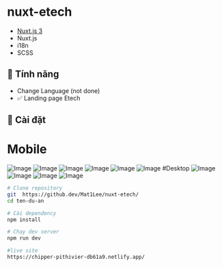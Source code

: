 # nuxt-etech
- [Nuxt.js 3](https://nuxt.com/)
- Nuxt.js
- i18n
- SCSS


## 🚀 Tính năng
- Change Language (not done)
- ✅ Landing page Etech
## 🔧 Cài đặt
# Mobile
![Image](https://github.com/user-attachments/assets/ef6c103b-9252-46c6-9ebd-106bd39688ba)
![Image](https://github.com/user-attachments/assets/650c9067-ceb8-49df-a251-ee9c78d51cb1)
![Image](https://github.com/user-attachments/assets/bea26460-9ef5-43eb-a022-ee5c71c6efe6)
![Image](https://github.com/user-attachments/assets/6acc8dbb-4aab-46f1-83e1-ec97b4018194)
![Image](https://github.com/user-attachments/assets/0b4cd7a8-057f-4d5e-84aa-74540930fcf2)
![Image](https://github.com/user-attachments/assets/32406eb2-91e9-4ad3-9375-3eae57440335)
#Desktop
![Image](https://github.com/user-attachments/assets/b66771b0-3496-4337-b668-7577ac884fdf)
![Image](https://github.com/user-attachments/assets/a7bf70ac-3286-497c-b3ed-f988369d5331)
![Image](https://github.com/user-attachments/assets/2aeb306c-717f-46c6-8cb4-d902e6e43008)
![Image](https://github.com/user-attachments/assets/a5cf47e8-be32-4549-bfec-799ca00bfaa5)
```bash
# Clone repository
git  https://github.dev/Mat1Lee/nuxt-etech/
cd ten-du-an

# Cài dependency
npm install

# Chạy dev server
npm run dev

#live site
https://chipper-pithivier-db61a9.netlify.app/




